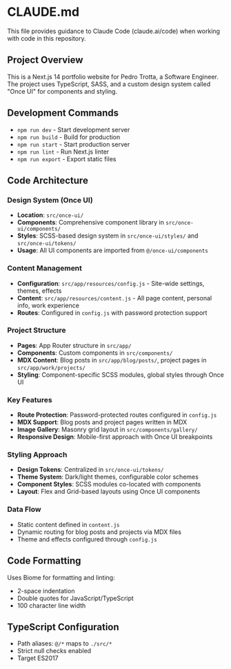 # CLAUDE.md

This file provides guidance to Claude Code (claude.ai/code) when working with code in this repository.

## Project Overview

This is a Next.js 14 portfolio website for Pedro Trotta, a Software Engineer. The project uses TypeScript, SASS, and a custom design system called "Once UI" for components and styling.

## Development Commands

- `npm run dev` - Start development server
- `npm run build` - Build for production 
- `npm run start` - Start production server
- `npm run lint` - Run Next.js linter
- `npm run export` - Export static files

## Code Architecture

### Design System (Once UI)
- **Location**: `src/once-ui/`
- **Components**: Comprehensive component library in `src/once-ui/components/`
- **Styles**: SCSS-based design system in `src/once-ui/styles/` and `src/once-ui/tokens/`
- **Usage**: All UI components are imported from `@/once-ui/components`

### Content Management
- **Configuration**: `src/app/resources/config.js` - Site-wide settings, themes, effects
- **Content**: `src/app/resources/content.js` - All page content, personal info, work experience
- **Routes**: Configured in `config.js` with password protection support

### Project Structure
- **Pages**: App Router structure in `src/app/`
- **Components**: Custom components in `src/components/`
- **MDX Content**: Blog posts in `src/app/blog/posts/`, project pages in `src/app/work/projects/`
- **Styling**: Component-specific SCSS modules, global styles through Once UI

### Key Features
- **Route Protection**: Password-protected routes configured in `config.js`
- **MDX Support**: Blog posts and project pages written in MDX
- **Image Gallery**: Masonry grid layout in `src/components/gallery/`
- **Responsive Design**: Mobile-first approach with Once UI breakpoints

### Styling Approach
- **Design Tokens**: Centralized in `src/once-ui/tokens/`
- **Theme System**: Dark/light themes, configurable color schemes
- **Component Styles**: SCSS modules co-located with components
- **Layout**: Flex and Grid-based layouts using Once UI components

### Data Flow
- Static content defined in `content.js`
- Dynamic routing for blog posts and projects via MDX files
- Theme and effects configured through `config.js`

## Code Formatting

Uses Biome for formatting and linting:
- 2-space indentation
- Double quotes for JavaScript/TypeScript
- 100 character line width

## TypeScript Configuration

- Path aliases: `@/*` maps to `./src/*`
- Strict null checks enabled
- Target ES2017